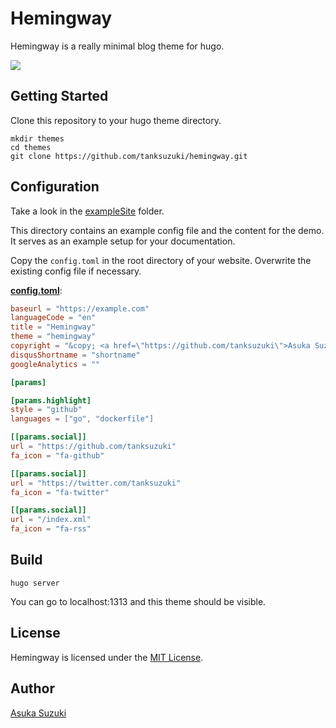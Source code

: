 # Hemingway

Hemingway is a really minimal blog theme for hugo.

![](https://github.com/tanksuzuki/hemingway/blob/master/images/tn.png)

## Getting Started

Clone this repository to your hugo theme directory.

```
mkdir themes
cd themes
git clone https://github.com/tanksuzuki/hemingway.git
```

## Configuration

Take a look in the [exampleSite](https://github.com/tanksuzuki/hemingway/tree/master/exampleSite) folder.

This directory contains an example config file and the content for the demo.
It serves as an example setup for your documentation.

Copy the `config.toml` in the root directory of your website. Overwrite the existing config file if necessary.

__[config.toml](https://github.com/tanksuzuki/hemingway/blob/master/exampleSite/config.toml)__:

```toml
baseurl = "https://example.com"
languageCode = "en"
title = "Hemingway"
theme = "hemingway"
copyright = "&copy; <a href=\"https://github.com/tanksuzuki\">Asuka Suzuki</a> 2016"
disqusShortname = "shortname"
googleAnalytics = ""

[params]

[params.highlight]
style = "github"
languages = ["go", "dockerfile"]

[[params.social]]
url = "https://github.com/tanksuzuki"
fa_icon = "fa-github"

[[params.social]]
url = "https://twitter.com/tanksuzuki"
fa_icon = "fa-twitter"

[[params.social]]
url = "/index.xml"
fa_icon = "fa-rss"
```

## Build

```
hugo server
```

You can go to localhost:1313 and this theme should be visible.

## License

Hemingway is licensed under the [MIT License](LICENSE.md).

## Author

[Asuka Suzuki](https://github.com/tanksuzuki)
